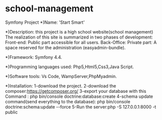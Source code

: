# school-management
Symfony Project
*)Name:
'Start Smart'

*)Description:
this project is a high school website(school management)
The realization of this site is summarized in two phases of development:
Front-end: Public part accessible for all users.
Back-Office: Private part: A space reserved for the administration (easyadmin-bundle).

*)Framework:
Symfony 4.4.

*)Programming languages used:
Php5,Html5,Css3,Java Script.

*)Software tools:
Vs Code, WampServer,PhpMyadmin.  

*)Installation:
 1-download the project.
 2-download the composer:https://getcomposer.org/
 3-export your database with this Command : php bin/console doctrine:database:create
 4-schema update command(send everything to the database): php bin/console doctrine:schema:update --force
 5-Run the server:php -S 127.0.0.1:8000 -t public
